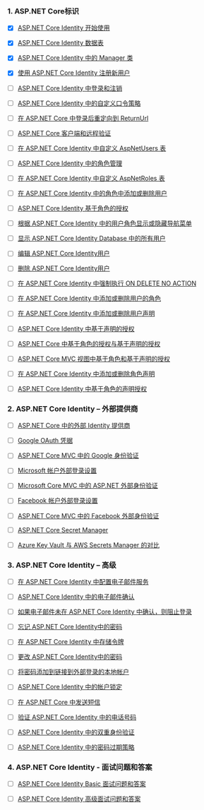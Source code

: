 ### 1. ASP.NET Core标识
    
- [x] [ASP.NET Core Identity 开始使用](https://dotnettutorials.net/lesson/asp-net-core-identity-setup/)
    
- [x] [ASP.NET Core Identity 数据表](https://dotnettutorials.net/lesson/asp-net-core-identity-tables/)
    
- [x] [ASP.NET Core Identity 中的 Manager 类](https://dotnettutorials.net/lesson/usermanager-signinmanager-rolemanager-in-asp-net-core-identity/)
    
- [x] [使用 ASP.NET Core Identity 注册新用户](https://dotnettutorials.net/lesson/register-new-user-using-asp-net-core-identity/)
    
- [ ] [ASP.NET Core Identity 中登录和注销](https://dotnettutorials.net/lesson/login-and-logout-in-asp-net-core-identity/)
    
- [ ] [ASP.NET Core Identity 中的自定义口令策略](https://dotnettutorials.net/lesson/custom-password-policy-in-asp-net-core-identity/)
    
- [ ] [在 ASP.NET Core 中登录后重定向到 ReturnUrl](https://dotnettutorials.net/lesson/redirect-to-returnurl-after-login-in-asp-net-core/)
    
- [ ] [ASP.NET Core 客户端和远程验证](https://dotnettutorials.net/lesson/asp-net-core-client-side-and-remote-validation/)
    
- [ ] [在 ASP.NET Core Identity 中自定义 AspNetUsers 表](https://dotnettutorials.net/lesson/customizing-aspnetusers-table-in-asp-net-core-identity/)
    
- [ ] [ASP.NET Core Identity 中的角色管理](https://dotnettutorials.net/lesson/roles-management-in-asp-net-core-identity/)
    
- [ ] [在 ASP.NET Core Identity 中自定义 AspNetRoles 表](https://dotnettutorials.net/lesson/customizing-aspnetroles-table-in-asp-net-core-identity/)
    
- [ ] [在 ASP.NET Core Identity 中的角色中添加或删除用户](https://dotnettutorials.net/lesson/how-to-add-or-remove-users-from-role-in-asp-net-core-identity/)
    
- [ ] [ASP.NET Core Identity 基于角色的授权](https://dotnettutorials.net/lesson/asp-net-core-identity-role-based-authorization/)
    
- [ ] [根据 ASP.NET Core Identity 中的用户角色显示或隐藏导航菜单](https://dotnettutorials.net/lesson/show-or-hide-navigation-menu-based-on-user-role-in-asp-net-coreidentity/)
    
- [ ] [显示 ASP.NET Core Identity Database 中的所有用户](https://dotnettutorials.net/lesson/how-to-display-all-users-from-asp-net-core-identity-database/)
    
- [ ] [编辑 ASP.NET Core Identity用户](https://dotnettutorials.net/lesson/how-to-edit-asp-net-core-identity-user/)
    
- [ ] [删除 ASP.NET Core Identity用户](https://dotnettutorials.net/lesson/how-to-delete-asp-net-core-identity-user/)
    
- [ ] [在 ASP.NET Core Identity 中强制执行 ON DELETE NO ACTION](https://dotnettutorials.net/lesson/how-to-enforce-on-delete-no-action-in-asp-net-core-identity/)
    
- [ ] [在 ASP.NET Core Identity 中添加或删除用户的角色](https://dotnettutorials.net/lesson/add-or-remove-roles-from-a-user-in-asp-net-core-identity/)
    
- [ ] [在 ASP.NET Core Identity 中添加或删除用户声明](https://dotnettutorials.net/lesson/add-or-remove-user-claims-in-asp-net-core-identity/)
    
- [ ] [ASP.NET Core Identity 中基于声明的授权](https://dotnettutorials.net/lesson/claims-based-authorization-in-asp-net-core-identity/)
    
- [ ] [ASP.NET Core 中基于角色的授权与基于声明的授权](https://dotnettutorials.net/lesson/role-based-authorization-vs-claims-based-authorization-in-asp-net-core/)
    
- [ ] [ASP.NET Core MVC 视图中基于角色和基于声明的授权](https://dotnettutorials.net/lesson/role-and-claim-based-authorization-in-asp-net-core-mvc-views/)
    
- [ ] [在 ASP.NET Core Identity 中添加或删除角色声明](https://dotnettutorials.net/lesson/add-or-remove-role-claims-in-asp-net-core-identity/)
    
- [ ] [ASP.NET Core Identity 中基于角色的声明授权](https://dotnettutorials.net/lesson/role-based-claims-authorization-in-asp-net-core-identity/)

### 2. ASP.NET Core Identity – 外部提供商
    
- [ ] [ASP.NET Core 中的外部 Identity 提供商](https://dotnettutorials.net/lesson/external-identity-providers-in-asp-net-core/)
    
- [ ] [Google OAuth 凭据](https://dotnettutorials.net/lesson/how-to-create-google-oauth-credentials/)
    
- [ ] [ASP.NET Core MVC 中的 Google 身份验证](https://dotnettutorials.net/lesson/google-authentication-in-asp-net-core-mvc/)
    
- [ ] [Microsoft 帐户外部登录设置](https://dotnettutorials.net/lesson/microsoft-account-external-login-setup/)
    
- [ ] [Microsoft Core MVC 中的 ASP.NET 外部身份验证](https://dotnettutorials.net/lesson/integrating-microsoft-external-authentication-in-asp-net-core-mvc/)
    
- [ ] [Facebook 帐户外部登录设置](https://dotnettutorials.net/lesson/facebook-account-external-login-setup/)
    
- [ ] [ASP.NET Core MVC 中的 Facebook 外部身份验证](https://dotnettutorials.net/lesson/facebook-external-authentication-in-asp-net-core-mvc/)
    
- [ ] [ASP.NET Core Secret Manager](https://dotnettutorials.net/lesson/asp-net-core-secret-manager/)
    
- [ ] [Azure Key Vault 与 AWS Secrets Manager 的对比](https://dotnettutorials.net/lesson/azure-key-vault-vs-aws-secrets-manager/)

### 3. ASP.NET Core Identity – 高级
    
- [ ] [在 ASP.NET Core Identity 中配置电子邮件服务](https://dotnettutorials.net/lesson/configuring-email-service-in-asp-net-core-identity/)
    
- [ ] [ASP.NET Core Identity 中的电子邮件确认](https://dotnettutorials.net/lesson/email-confirmation-in-asp-net-core-identity/)
    
- [ ] [如果电子邮件未在 ASP.NET Core Identity 中确认，则阻止登录](https://dotnettutorials.net/lesson/block-login-if-email-not-confirmed-in-asp-net-core-identity/)
    
- [ ] [忘记 ASP.NET Core Identity中的密码](https://dotnettutorials.net/lesson/forgot-password-in-asp-net-core-identity/)
    
- [ ] [在 ASP.NET Core Identity 中存储令牌](https://dotnettutorials.net/lesson/how-to-store-tokens-in-asp-net-core-identity/)
    
- [ ] [更改 ASP.NET Core Identity中的密码](https://dotnettutorials.net/lesson/change-password-in-asp-net-core-identity/)
    
- [ ] [将密码添加到链接到外部登录的本地帐户](https://dotnettutorials.net/lesson/add-password-to-local-account-linked-to-external-login-in-asp-net-core-identity/)
    
- [ ] [ASP.NET Core Identity 中的帐户锁定](https://dotnettutorials.net/lesson/account-lockout-in-asp-net-core-identity/)
    
- [ ] [在 ASP.NET Core 中发送短信](https://dotnettutorials.net/lesson/how-to-send-sms-in-asp-net-core/)
    
- [ ] [验证 ASP.NET Core Identity 中的电话号码](https://dotnettutorials.net/lesson/verify-phone-number-in-asp-net-core-identity/)
    
- [ ] [ASP.NET Core Identity 中的双重身份验证](https://dotnettutorials.net/lesson/two-factor-authentication-in-asp-net-core-identity/)
    
- [ ] [ASP.NET Core Identity 中的密码过期策略](https://dotnettutorials.net/lesson/password-expiration-policy-in-asp-net-core-identity/)

### 4. ASP.NET Core Identity - 面试问题和答案
    
- [ ] [ASP.NET Core Identity Basic 面试问题和答案](https://dotnettutorials.net/lesson/asp-net-core-identity-basic-interview-questions-and-answers/)
    
- [ ] [ASP.NET Core Identity 高级面试问题和答案](https://dotnettutorials.net/lesson/asp-net-core-identity-advanced-interview-questions-and-answers/)